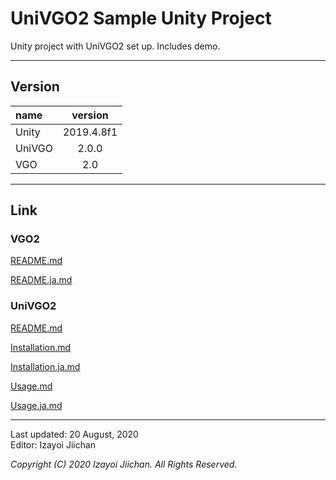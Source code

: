 # UniVGO2 Sample Unity Project

Unity project with UniVGO2 set up. Includes demo.

___
## Version

|name|version|
|:--|:--:|
|Unity|2019.4.8f1|
|UniVGO|2.0.0|
|VGO|2.0|

___
## Link

### VGO2

[README.md](https://github.com/izayoijiichan/VGO2/blob/master/README.md)

[README.ja.md](https://github.com/izayoijiichan/VGO2/blob/master/README.ja.md)

### UniVGO2

[README.md](https://github.com/izayoijiichan/VGO2/blob/master/UniVgo/README.md)

[Installation.md](https://github.com/izayoijiichan/VGO2/blob/master/Documentation~/UniVGO/Installation.md)

[Installation.ja.md](https://github.com/izayoijiichan/VGO2/blob/master/Documentation~/UniVGO/Installation.ja.md)

[Usage.md](https://github.com/izayoijiichan/VGO2/blob/master/Documentation~/UniVGO/Usage.md)

[Usage.ja.md](https://github.com/izayoijiichan/VGO2/blob/master/Documentation~/UniVGO/Usage.ja.md)

___
Last updated: 20 August, 2020  
Editor: Izayoi Jiichan

*Copyright (C) 2020 Izayoi Jiichan. All Rights Reserved.*
